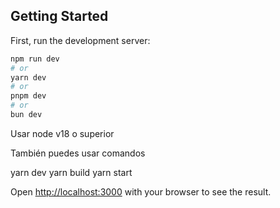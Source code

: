 ## Getting Started

First, run the development server:

```bash
npm run dev
# or
yarn dev
# or
pnpm dev
# or
bun dev
```

Usar node v18 o superior

También puedes usar comandos

yarn dev
yarn build
yarn start

Open [http://localhost:3000](http://localhost:3000) with your browser to see the result.